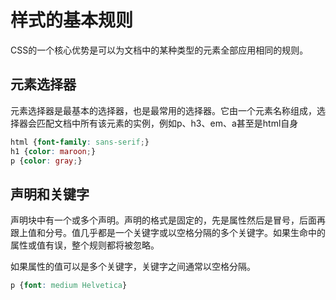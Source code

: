 # 样式的基本规则

CSS的一个核心优势是可以为文档中的某种类型的元素全部应用相同的规则。

## 元素选择器

元素选择器是最基本的选择器，也是最常用的选择器。它由一个元素名称组成，选择器会匹配文档中所有该元素的实例，例如p、h3、em、a甚至是html自身

```CSS
html {font-family: sans-serif;}
h1 {color: maroon;}
p {color: gray;}
```

## 声明和关键字

声明块中有一个或多个声明。声明的格式是固定的，先是属性然后是冒号，后面再跟上值和分号。值几乎都是一个关键字或以空格分隔的多个关键字。如果生命中的属性或值有误，整个规则都将被忽略。

如果属性的值可以是多个关键字，关键字之间通常以空格分隔。

```CSS
p {font: medium Helvetica}
```
